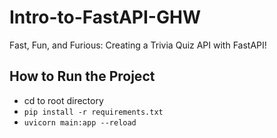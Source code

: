 # Intro-to-FastAPI-GHW
Fast, Fun, and Furious: Creating a Trivia Quiz API with FastAPI!



## How to Run the Project

- cd to root directory
- `pip install -r requirements.txt`
- `uvicorn main:app --reload`

